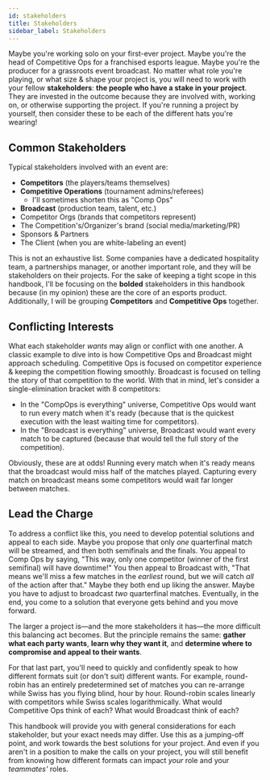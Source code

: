 ```yaml
---
id: stakeholders
title: Stakeholders
sidebar_label: Stakeholders
---
```


Maybe you're working solo on your first-ever project.
Maybe you're the head of Competitive Ops for a franchised esports league.
Maybe you're the producer for a grassroots event broadcast.
No matter what role you're playing, or what size & shape your project is,
 you will need to work with your fellow **stakeholders**: **the people who have a stake in your project**.
They are invested in the outcome because they are involved with, working on, or otherwise supporting the project.
If you're running a project by yourself, then consider these to be each of the different hats you're wearing!

## Common Stakeholders

Typical stakeholders involved with an event are:

* **Competitors** (the players/teams themselves)
* **Competitive Operations** (tournament admins/referees)
  * I'll sometimes shorten this as "Comp Ops"
* **Broadcast** (production team, talent, etc.)
* Competitor Orgs (brands that competitors represent)
* The Competition's/Organizer's brand (social media/marketing/PR)
* Sponsors & Partners
* The Client (when you are white-labeling an event)

This is not an exhaustive list.
Some companies have a dedicated hospitality team, a partnerships manager, or another important role, and they will be stakeholders on their projects.
For the sake of keeping a tight scope in this handbook, I'll be focusing on the **bolded** stakeholders in this handbook
 because (in my opinion) these are the core of an esports product.
Additionally, I will be grouping **Competitors** and **Competitive Ops** together.

## Conflicting Interests

What each stakeholder *wants* may align or conflict with one another.
A classic example to dive into is how Competitive Ops and Broadcast might approach scheduling.
Competitive Ops is focused on competitor experience & keeping the competition flowing smoothly.
Broadcast is focused on telling the story of that competition to the world.
With that in mind, let's consider a single-elimination bracket with 8 competitors:

* In the "CompOps is everything" universe, Competitive Ops would want to run every match when it's ready (because that is the quickest execution with the least waiting time for competitors).
* In the "Broadcast is everything" universe, Broadcast would want every match to be captured (because that would tell the full story of the competition).

Obviously, these are at odds!
Running every match when it's ready means that the broadcast would miss half of the matches played.
Capturing every match on broadcast means some competitors would wait far longer between matches.

## Lead the Charge

To address a conflict like this, you need to develop potential solutions and appeal to each side.
Maybe you propose that only *one* quarterfinal match will be streamed, and then both semifinals and the finals.
You appeal to Comp Ops by saying, "This way, only one competitor (winner of the first semifinal) will have downtime!"
You then appeal to Broadcast with, "That means we'll miss a few matches in the *earliest* round, but we will catch *all* of the action after that."
Maybe they both end up liking the answer.
Maybe you have to adjust to broadcast *two* quarterfinal matches.
Eventually, in the end, you come to a solution that everyone gets behind and you move forward.

The larger a project is—and the more stakeholders it has—the more difficult this balancing act becomes.
But the principle remains the same: **gather what each party wants**, **learn why they want it**, and **determine where to compromise and appeal to their wants**.

For that last part, you'll need to quickly and confidently speak to how different formats suit (or don't suit) different wants.
For example, round-robin has an entirely predetermined set of matches you can re-arrange while Swiss has you flying blind, hour by hour.
Round-robin scales linearly with competitors while Swiss scales logarithmically.
What would Competitive Ops think of each?
What would Broadcast think of each?

This handbook will provide you with general considerations for each stakeholder, but your exact needs may differ.
Use this as a jumping-off point, and work towards the best solutions for your project.
And even if you aren't in a position to make the calls on your project, you will still benefit from knowing how different formats can impact *your* role and your *teammates'* roles.

